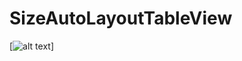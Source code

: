 # SizeAutoLayoutTableView
[![alt text](https://travis-ci.org/rickli/SizeAutoLayoutTableView.svg?branch=master)]

